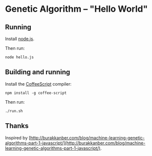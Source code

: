 # Genetic Algorithm – "Hello World"

## Running

Install [node.js](http://nodejs.org/).

Then run:

    node hello.js

## Building and running

Install the [CoffeeScript](http://coffeescript.org/) compiler:

	npm install -g coffee-script

Then run:

	./run.sh

## Thanks

Inspired by [http://burakkanber.com/blog/machine-learning-genetic-algorithms-part-1-javascript/](http://burakkanber.com/blog/machine-learning-genetic-algorithms-part-1-javascript/).
